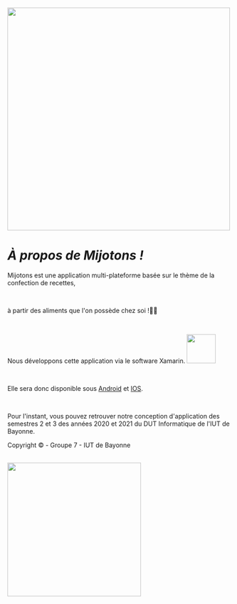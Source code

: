# <img src="http://image.noelshack.com/fichiers/2022/01/7/1641743170-logo-removebg-preview.png" width="500px">
<h1><i> À propos de Mijotons ! </i></h1>

Mijotons est une application multi-plateforme basée sur le thème de la confection de recettes,

<br>

à partir des aliments que l'on possède chez soi !👨‍🍳

<br>

Nous développons cette application via le software Xamarin. <img src="https://brandslogos.com/wp-content/uploads/thumbs/xamarin-logo-vector.svg" width="65px"> 

<br>

Elle sera donc disponible sous <ins>Android</ins> et <ins>IOS</ins>.

<br>

Pour l'instant, vous pouvez retrouver notre conception d'application des semestres 2 et 3 des années 2020 et 2021 du DUT Informatique de l'IUT de Bayonne.
  
Copyright ©️ - Groupe 7 - IUT de Bayonne

<br>

<img src="http://image.noelshack.com/fichiers/2022/01/7/1641743818-logo-iut-2018-h-removebg-preview.png" width="300px"> 
